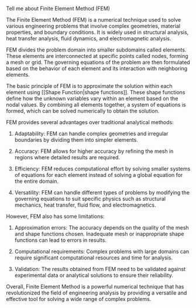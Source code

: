 Tell me about Finite Element Method (FEM)

The Finite Element Method (FEM) is a numerical technique used to solve various engineering problems that involve complex geometries, material properties, and boundary conditions. It is widely used in structural analysis, heat transfer analysis, fluid dynamics, and electromagnetic analysis.

FEM divides the problem domain into smaller subdomains called elements. These elements are interconnected at specific points called nodes, forming a mesh or grid. The governing equations of the problem are then formulated based on the behavior of each element and its interaction with neighboring elements.

The basic principle of FEM is to approximate the solution within each element using [[Shape Function|shape functions]]. These shape functions define how the unknown variables vary within an element based on the nodal values. By combining all elements together, a system of equations is formed, which can be solved numerically to obtain the solution.

FEM provides several advantages over traditional analytical methods:

1. Adaptability: FEM can handle complex geometries and irregular boundaries by dividing them into simpler elements.

2. Accuracy: FEM allows for higher accuracy by refining the mesh in regions where detailed results are required.

3. Efficiency: FEM reduces computational effort by solving smaller systems of equations for each element instead of solving a global equation for the entire domain.

4. Versatility: FEM can handle different types of problems by modifying the governing equations to suit specific physics such as structural mechanics, heat transfer, fluid flow, and electromagnetics.

However, FEM also has some limitations:

1. Approximation errors: The accuracy depends on the quality of the mesh and shape functions chosen. Inadequate mesh or inappropriate shape functions can lead to errors in results.

2. Computational requirements: Complex problems with large domains can require significant computational resources and time for analysis.

3. Validation: The results obtained from FEM need to be validated against experimental data or analytical solutions to ensure their reliability.

Overall, Finite Element Method is a powerful numerical technique that has revolutionized the field of engineering analysis by providing a versatile and effective tool for solving a wide range of complex problems.